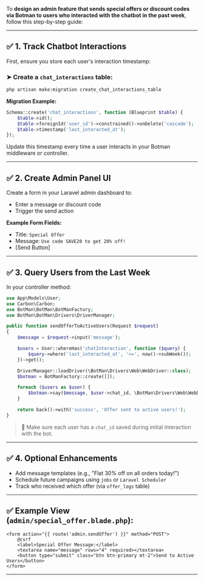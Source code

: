 To **design an admin feature that sends special offers or discount codes via Botman to users who interacted with the chatbot in the past week**, follow this step-by-step guide:

---

## ✅ 1. **Track Chatbot Interactions**

First, ensure you store each user's interaction timestamp:

### ➤ Create a `chat_interactions` table:

```bash
php artisan make:migration create_chat_interactions_table
```

**Migration Example:**

```php
Schema::create('chat_interactions', function (Blueprint $table) {
    $table->id();
    $table->foreignId('user_id')->constrained()->onDelete('cascade');
    $table->timestamp('last_interacted_at');
});
```

Update this timestamp every time a user interacts in your Botman middleware or controller.

---

## ✅ 2. **Create Admin Panel UI**

Create a form in your Laravel admin dashboard to:

* Enter a message or discount code
* Trigger the send action

**Example Form Fields:**

* Title: `Special Offer`
* Message: `Use code SAVE20 to get 20% off!`
* \[Send Button]

---

## ✅ 3. **Query Users from the Last Week**

In your controller method:

```php
use App\Models\User;
use Carbon\Carbon;
use BotMan\BotMan\BotManFactory;
use BotMan\BotMan\Drivers\DriverManager;

public function sendOfferToActiveUsers(Request $request)
{
    $message = $request->input('message');

    $users = User::whereHas('chatInteraction', function ($query) {
        $query->where('last_interacted_at', '>=', now()->subWeek());
    })->get();

    DriverManager::loadDriver(\BotMan\Drivers\Web\WebDriver::class);
    $botman = BotManFactory::create([]);

    foreach ($users as $user) {
        $botman->say($message, $user->chat_id, \BotMan\Drivers\Web\WebDriver::class);
    }

    return back()->with('success', 'Offer sent to active users!');
}
```

> 📝 Make sure each user has a `chat_id` saved during initial interaction with the bot.

---

## ✅ 4. **Optional Enhancements**

* Add message templates (e.g., "Flat 30% off on all orders today!")
* Schedule future campaigns using `jobs` or `Laravel Scheduler`
* Track who received which offer (via `offer_logs` table)

---

## ✅ Example View (`admin/special_offer.blade.php`):

```blade
<form action="{{ route('admin.sendOffer') }}" method="POST">
    @csrf
    <label>Special Offer Message:</label>
    <textarea name="message" rows="4" required></textarea>
    <button type="submit" class="btn btn-primary mt-2">Send to Active Users</button>
</form>
```

---

